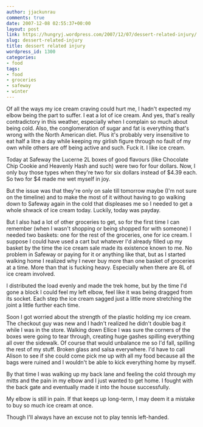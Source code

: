 ```yaml
---
author: jjackunrau
comments: true
date: 2007-12-08 02:55:37+00:00
layout: post
link: https://hungryj.wordpress.com/2007/12/07/dessert-related-injury/
slug: dessert-related-injury
title: dessert related injury
wordpress_id: 1300
categories:
- food
tags:
- food
- groceries
- safeway
- winter
---
```


Of all the ways my ice cream craving could hurt me, I hadn't expected my elbow being the part to suffer. I eat a lot of ice cream. And yes, that's really contradictory in this weather, especially when I complain so much about being cold. Also, the conglomeration of sugar and fat is everything that's wrong with the North American diet. Plus it's probably very insensitive to eat half a litre a day while keeping my girlish figure through no fault of my own while others are off being active and such. Fuck it. I like ice cream.

Today at Safeway the Lucerne 2L boxes of good flavours (like Chocolate Chip Cookie and Heavenly Hash and such) were two for four dollars. Now, I only buy those types when they're two for six dollars instead of $4.39 each. So two for $4 made me wet myself in joy. 

But the issue was that they're only on sale till tomorrow maybe (I'm not sure on the timeline) and to make the most of it without having to go walking down to Safeway again in the cold that displeases me so I needed to get a whole shwack of ice cream today. Luckily, today was payday.

But I also had a lot of other groceries to get, so for the first time I can remember (when I wasn't shopping or being shopped for with someone) I needed two baskets: one for the rest of the groceries, one for ice cream. I suppose I could have used a cart but whatever I'd already filled up my basket by the time the ice cream sale made its existence known to me. No problem in Safeway or paying for it or anything like that, but as I started walking home I realized why I never buy more than one basket of groceries at a time. More than that is fucking heavy. Especially when there are 8L of ice cream involved.

I distributed the load evenly and made the trek home, but by the time I'd gone a block I could feel my left elbow, feel like it was being dragged from its socket. Each step the ice cream sagged just a little more stretching the joint a little further each time. 

Soon I got worried about the strength of the plastic holding my ice cream. The checkout guy was new and I hadn't realized he didn't double bag it while I was in the store. Walking down Ellice I was sure the corners of the boxes were going to tear through, creating huge gashes spilling everything all over the sidewalk. Of course that would unbalance me so I'd fall, spilling the rest of my stuff. Broken glass and salsa everywhere. I'd have to call Alison to see if she could come pick me up with all my food because all the bags were ruined and I wouldn't be able to kick everything home by myself.

By that time I was walking up my back lane and feeling the cold through my mitts and the pain in my elbow and I just wanted to get home. I fought with the back gate and eventually made it into the house successfully.

My elbow is still in pain. If that keeps up long-term, I may deem it a mistake to buy so much ice cream at once. 

Though I'll always have an excuse not to play tennis left-handed.
